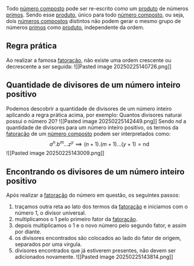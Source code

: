 Todo [número composto](Termos%20gerais.md#Número%20Composto) pode ser re-escrito como um [produto](Termos%20gerais.md#Produto) de números [primos](Termos%20gerais.md#Número%20Primo). Sendo esse [produto](Termos%20gerais.md#Produto), único para todo [número composto](Termos%20gerais.md#Número%20Composto), ou seja, dois [números compostos](Termos%20gerais.md#Número%20Composto) distintos não podem gerar o mesmo grupo de números [primos](Termos%20gerais.md#Número%20Primo) como [produto](Termos%20gerais.md#Produto), independente da ordem. 
## Regra prática
Ao realizar a famosa [fatoração](Fatoração%20e%20divisores%20de%20um%20número), não existe uma ordem crescente ou decrescente a ser seguida:
![[Pasted image 20250225140726.png]]
## Quantidade de divisores de um número inteiro positivo
Podemos descobrir a quantidade de divisores de um número inteiro aplicando a regra prática acima, por exemplo:
Quantos divisores naturai possui o número 20?
![[Pasted image 20250225142449.png]]
Sendo $nd$ a quantidade de divisores para um número inteiro positivo, os termos da [fatoração](Fatoração%20e%20divisores%20de%20um%20número) de um [número composto](Termos%20gerais.md#Número%20Composto) podem ser interpretados como:
$$
a^n . b ^ m ... z ^ y \implies (n + 1) . (m + 1) ... (y + 1) = \text{nd}
$$
![[Pasted image 20250225143009.png]]
## Encontrando os divisores de um número inteiro positivo
Após realizar a [fatoração](Fatoração%20e%20divisores%20de%20um%20número) do número em questão, os seguintes passos:
1. traçamos outra reta ao lato dos termos da [fatoração](Fatoração%20e%20divisores%20de%20um%20número) e iniciamos com o número 1, o divisor universal.
2. multiplicamos o 1 pelo primeiro fator da [fatoração](Fatoração%20e%20divisores%20de%20um%20número).
3. depois multiplicamos o 1 e o novo número pelo segundo fator, e assim por diante.
4. os divisores encontrados são colocados ao lado do fator de origem, separados por uma virgula.
5. divisores encontrados que já estiverem presentes, não devem ser adicionados novamente.
![[Pasted image 20250225143814.png]]